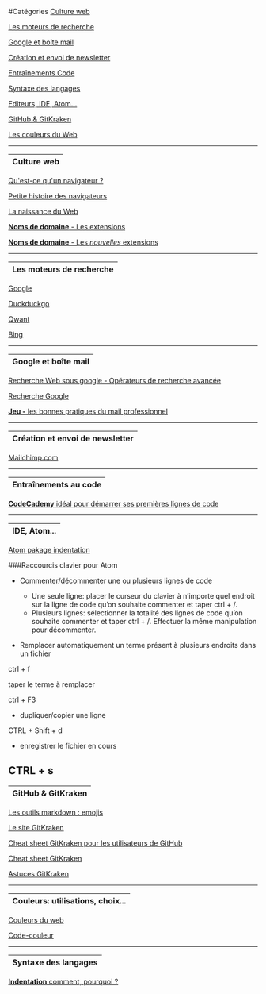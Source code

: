 
#Catégories
[Culture web](#culture_web)

[Les moteurs de recherche](#moteurs)

[Google et boîte mail](#google)

[Création et envoi de newsletter](#n_l)

[Entraînements Code](#coding)

[Syntaxe des langages](#syntaxe)

[Editeurs, IDE, Atom...](#atom)

[GitHub & GitKraken](#git)

[Les couleurs du Web](#couleurs)

   
---
<a name="culture_web">

| **Culture web** |
| --- |   
[Qu'est-ce qu'un navigateur ?](http://www.whatbrowser.org/intl/fr/)

[Petite histoire des navigateurs](https://www.astuces-aide-informatique.info/268/navigateur-internet)

[La naissance du Web](https://home.cern/fr/topics/birth-web)

[ **Noms de domaine** - Les extensions ](https://www.nom-domaine.fr/extensions-toutes.html)

[ **Noms de domaine** - Les *nouvelles* extensions ](https://www.prodomaines.com/newgtlds-icann-nouvelles-extensions-internet)

---
<a name="moteurs">

| **Les moteurs de recherche** |
| --- |   

[Google](http://google.fr)

[Duckduckgo](https://duckduckgo.com/)

[Qwant](https://www.qwant.com/?l=fr)

[Bing](https://www.bing.com/)

---
<a name="google">

| **Google et boîte mail** |
| --- |
[Recherche Web sous google - Opérateurs de recherche avancée](http://www.ebsi.umontreal.ca/jetrouve/biblio/booleens.htm)

[Recherche Google](https://support.google.com/websearch/answer/2466433?hl=fr )

[**Jeu -** les bonnes pratiques du mail professionnel](http://www.blogdumoderateur.com/bonnes-pratiques-email-ibellule/)

---
<a name="n_l">

| **Création et envoi de newsletter** |
| --- |
[Mailchimp.com]( https://mailchimp.com/ )

---
<a name="coding">

| **Entraînements au code** |
| --- |

[ **CodeCademy** idéal pour démarrer ses premières lignes de code](https://www.codecademy.com)

---
<a name="atom">

| **IDE, Atom...** |
| --- |

[Atom pakage indentation](https://atom.io/packages/indent-guide-improved)

###Raccourcis clavier pour Atom

- Commenter/décommenter une ou plusieurs lignes de code
   - Une seule ligne: placer le curseur du clavier à n’importe quel endroit sur la ligne de code qu’on souhaite commenter et taper ctrl + /.
   - Plusieurs lignes: sélectionner la totalité des lignes de code qu’on souhaite commenter et taper ctrl + /.
Effectuer la même manipulation pour décommenter.

- Remplacer automatiquement un terme présent à plusieurs endroits dans un fichier

ctrl + f

taper le terme à remplacer

ctrl + F3

- dupliquer/copier une ligne

CTRL + Shift + d

- enregistrer le fichier en cours

CTRL + s
---
<a name="git">

| **GitHub & GitKraken** |
| --- |

[Les outils markdown : emojis](http://www.webpagefx.com/tools/emoji-cheat-sheet/)

[Le site GitKraken](https://www.gitkraken.com)

[Cheat sheet GitKraken pour les utilisateurs de GitHub](https://www.gitkraken.com/downloads/gitkraken-for-github-cheat-sheet-v1.6.pdf)

[Cheat sheet GitKraken](https://www.gitkraken.com/downloads/gitkraken-cheat-sheet-v1.6.pdf)

[Astuces GitKraken](https://blog.axosoft.com/2016/06/28/gitkraken-tips/)

---
<a name="couleurs">

| **Couleurs**: utilisations, choix... |
| --- |

[Couleurs du web](https://fr.wikipedia.org/wiki/Couleur_du_Web)

[Code-couleur](http://www.code-couleur.com/)

---
<a name="syntaxe">

| **Syntaxe des langages** |
| --- |

[ **Indentation** comment, pourquoi ?](https://fr.wikipedia.org/wiki/Style_d%27indentation)

